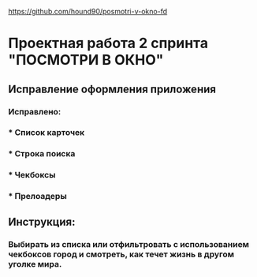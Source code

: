 https://github.com/hound90/posmotri-v-okno-fd


# Проектная работа 2 спринта "ПОСМОТРИ В ОКНО"

## Исправление оформления приложения

### Исправлено:
  ### * Список карточек
  ### * Строка поиска
  ### * Чекбоксы
  ### * Прелоадеры

## Инструкция:

### Выбирать из списка или отфильтровать с использованием чекбоксов город и смотреть, как течет жизнь в другом уголке мира.